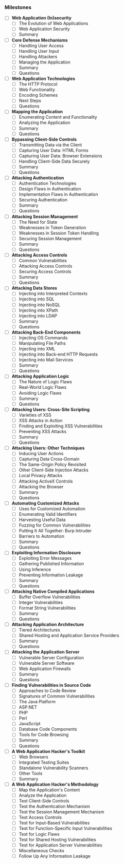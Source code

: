 ### Milestones

- [ ] **Web Application (In)security**
  - [ ] The Evolution of Web Applications
  - [ ] Web Application Security
  - [ ] Summary
- [ ] **Core Defense Mechanisms**
  - [ ] Handling User Access
  - [ ] Handling User Input
  - [ ] Handling Attackers
  - [ ] Managing the Application
  - [ ] Summary
  - [ ] Questions
- [ ] **Web Application Technologies**
  - [ ] The HTTP Protocol
  - [ ] Web Functionality
  - [ ] Encoding Schemes
  - [ ] Next Steps
  - [ ] Questions
- [ ] **Mapping the Application**
  - [ ] Enumerating Content and Functionality
  - [ ] Analyzing the Application
  - [ ] Summary
  - [ ] Questions
- [ ] **Bypassing Client-Side Controls**
  - [ ] Transmitting Data via the Client
  - [ ] Capturing User Data: HTML Forms
  - [ ] Capturing User Data: Browser Extensions
  - [ ] Handling Client-Side Data Securely
  - [ ] Summary
  - [ ] Questions
- [ ] **Attacking Authentication**
  - [ ] Authentication Technologies
  - [ ] Design Flaws in Authentication
  - [ ] Implementation Flaws in Authentication
  - [ ] Securing Authentication
  - [ ] Summary
  - [ ] Questions
- [ ] **Attacking Session Management**
  - [ ] The Need for State
  - [ ] Weaknesses in Token Generation
  - [ ] Weaknesses in Session Token Handling
  - [ ] Securing Session Management
  - [ ] Summary
  - [ ] Questions
- [ ] **Attacking Access Controls**
  - [ ] Common Vulnerabilities
  - [ ] Attacking Access Controls
  - [ ] Securing Access Controls
  - [ ] Summary
  - [ ] Questions
- [ ] **Attacking Data Stores**
  - [ ] Injecting into Interpreted Contexts
  - [ ] Injecting into SQL
  - [ ] Injecting into NoSQL
  - [ ] Injecting into XPath
  - [ ] Injecting into LDAP
  - [ ] Summary
  - [ ] Questions
- [ ] **Attacking Back-End Components**
  - [ ] Injecting OS Commands
  - [ ] Manipulating File Paths
  - [ ] Injecting into XML
  - [ ] Injecting into Back-end HTTP Requests
  - [ ] Injecting into Mail Services
  - [ ] Summary
  - [ ] Questions
- [ ] **Attacking Application Logic**
  - [ ] The Nature of Logic Flaws
  - [ ] Real-World Logic Flaws
  - [ ] Avoiding Logic Flaws
  - [ ] Summary
  - [ ] Questions
- [ ] **Attacking Users: Cross-Site Scripting**
  - [ ] Varieties of XSS
  - [ ] XSS Attacks in Action
  - [ ] Finding and Exploiting XSS Vulnerabilities
  - [ ] Preventing XSS Attacks
  - [ ] Summary
  - [ ] Questions
- [ ] **Attacking Users: Other Techniques**
  - [ ] Inducing User Actions
  - [ ] Capturing Data Cross-Domain
  - [ ] The Same-Origin Policy Revisited
  - [ ] Other Client-Side Injection Attacks
  - [ ] Local Privacy Attacks
  - [ ] Attacking ActiveX Controls
  - [ ] Attacking the Browser
  - [ ] Summary
  - [ ] Questions
- [ ] **Automating Customized Attacks**
  - [ ] Uses for Customized Automation
  - [ ] Enumerating Valid Identifiers
  - [ ] Harvesting Useful Data
  - [ ] Fuzzing for Common Vulnerabilities
  - [ ] Putting It All Together: Burp Intruder
  - [ ] Barriers to Automation
  - [ ] Summary
  - [ ] Questions
- [ ] **Exploiting Information Disclosure**
  - [ ] Exploiting Error Messages
  - [ ] Gathering Published Information
  - [ ] Using Inference
  - [ ] Preventing Information Leakage
  - [ ] Summary
  - [ ] Questions
- [ ] **Attacking Native Compiled Applications**
  - [ ] Buffer Overflow Vulnerabilities
  - [ ] Integer Vulnerabilities
  - [ ] Format String Vulnerabilities
  - [ ] Summary
  - [ ] Questions
- [ ] **Attacking Application Architecture**
  - [ ] Tiered Architectures
  - [ ] Shared Hosting and Application Service Providers
  - [ ] Summary
  - [ ] Questions
- [ ] **Attacking the Application Server**
  - [ ] Vulnerable Server Configuration
  - [ ] Vulnerable Server Software
  - [ ] Web Application Firewalls
  - [ ] Summary
  - [ ] Questions
- [ ] **Finding Vulnerabilities in Source Code**
  - [ ] Approaches to Code Review
  - [ ] Signatures of Common Vulnerabilities
  - [ ] The Java Platform
  - [ ] ASP.NET
  - [ ] PHP
  - [ ] Perl
  - [ ] JavaScript
  - [ ] Database Code Components
  - [ ] Tools for Code Browsing
  - [ ] Summary
  - [ ] Questions
- [ ] **A Web Application Hacker's Toolkit**
  - [ ] Web Browsers
  - [ ] Integrated Testing Suites
  - [ ] Standalone Vulnerability Scanners
  - [ ] Other Tools
  - [ ] Summary
- [ ] **A Web Application Hacker's Methodology**
  - [ ] Map the Application's Content
  - [ ] Analyze the Application
  - [ ] Test Client-Side Controls
  - [ ] Test the Authentication Mechanism
  - [ ] Test the Session Management Mechanism
  - [ ] Test Access Controls
  - [ ] Test for Input-Based Vulnerabilities
  - [ ] Test for Function-Specific Input Vulnerabilities
  - [ ] Test for Logic Flaws
  - [ ] Test for Shared Hosting Vulnerabilities
  - [ ] Test for Application Server Vulnerabilities
  - [ ] Miscellaneous Checks
  - [ ] Follow Up Any Information Leakage
